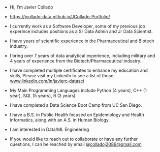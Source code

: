 - Hi, I’m Javier Collado

-   https://jcollado-data.github.io/JCollado-Portfolio/
-   I currently work as a Software Developer, some of my previous job experince includes positions as a Sr Data Admin and Jr Data Scientist.
-   I have years of scientific experience in the Pharmaceutical and Biotech industry. 
-   I bring over 7 years of data analytical experience, including military and 4 years of experience from the Biotech/Pharmaceutical industry.
-   I have completed multiple certificates to enhance my education and skills, Please visit my LinkedIn to see a list of those: www.linkedin.com/in/javierc-datasci

-   My Main Programming Languages include Python (4 years), C++ (1 year), SQL (5 years), R (3 years)
-   I have completed a Data Science Boot Camp from UC San Diego.
-   I have a B.S. in Public Health focused on Epidemiology and Health informatics, along with an A.S. in Human Biology.
-   I am interested in Data/ML Engineering
-   If you would like to reach out to collaborate or have any further questions, I can be reached by email @colladoj2089@gmail.com

<!---
JCollado-Data/JCollado-Data is a ✨ special ✨ repository because its `README.md` (this file) appears on your GitHub profile.
You can click the Preview link to take a look at your changes.
--->
